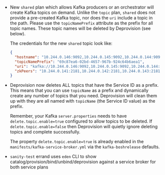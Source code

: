 * New `shared` plan which allows Kafka producers or an orchestrator will create Kafka topics on demand. Unlike the `topic` plan, `shared` does not provide a pre-created Kafka topic, nor does the `uri` include a topic in the path. Please use the `topicNamePrefix` attribute as the prefix for all topic names. These topic names will be deleted by Deprovision (see below).

  The credentials for the new `shared` topic look like:

  ```json
  {
    "hostname": "10.244.0.146:9092,10.244.0.145:9092,10.244.0.144:9092",
    "topicNamePrefix": "69c87ea6-02bd-4657-967b-924c64b6aea1",
    "uri": "kafka://10.244.0.146:9092,10.244.0.145:9092,10.244.0.144:9092",
    "zkPeers": "10.244.0.141:2181,10.244.0.142:2181,10.244.0.143:2181"
  }
  ```

* Deprovision now deletes ALL topics that have the Service ID as a prefix. This means that you can use `topicName` as a prefix and dynamically create any number of topics that you need. Deprovision will clean them up with they are all named with `topicName` (the Service ID value) as the prefix.

  Remember, your Kafka `server.properties` needs to have `delete.topic.enable=true` configured to allow topics to be deleted. If `delete.topic.enable=false` then Deprovision will quietly ignore deleting topics and complete successfully.

  The property `delete.topic.enable=true` is already enabled in the `manifests/kafka-service-broker.yml` via the `kafka-boshrelease` defaults.

* `sanity-test` errand uses `eden` CLI to show catalog/provision/bind/unbind/deprovision against a service broker for both service plans
